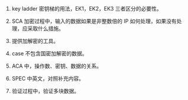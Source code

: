 1. key ladder 密钥梯的用法，EK1，EK2，EK3 三者区分的必要性。

2. SCA 加密过程中，输入的数据如果是非整数倍的 IP 如何处理，如果没有处理，应采取什么措施。

3. 提供加解密的工具。

4. case 不包含国密加解密的数据。

5. ACA 中，操作数、密钥、数据的关系。

6. SPEC 中英文，对照补充内容。

7. 验证过程中，验证多块数据。
